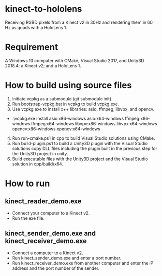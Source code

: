 # kinect-to-hololens
Receiving RGBD pixels from a Kinect v2 in 30Hz and rendering them in 60 Hz as quads with a HoloLens 1.

# Requirement
A Windows 10 computer with CMake, Visual Studio 2017, and Unity3D 2018.4; a Kinect v2; and a HoloLens 1.

# How to build using source files
1. Initiate vcpkg as a submodule (git submodule init).
2. Run bootstrap-vcpkg.bat in vcpkg to build vcpkg.exe.
3. Use vcpkg.exe to install c++ libraries: asio, ffmpeg, libvpx, and opencv.
- .\vcpkg.exe install asio:x86-windows asio:x64-windows ffmpeg:x86-windows ffmpeg:x64-windows libvpx:x86-windows libvpx:x64-windows opencv:x86-windows opencv:x64-windows
4. Run run-cmake.ps1 in cpp to build Visual Studio solutions using CMake.
5. Run build-plugin.ps1 to build a Unity3D plugin with the Visual Studio solutions copy DLL files including the plugin built in the previous step for the Unity3D project in unity.
6. Build executable files with the Unity3D project and the Visual Studio solution in cpp/build/x64.

# How to run
## kinect_reader_demo.exe
- Connect your computer to a Kinect v2.
- Run the exe file.

## kinect_sender_demo.exe and kinect_receiver_demo.exe
- Connect a computer to a Kinect v2.
- Run kinect_sender_demo.exe and enter a port number.
- Run kinect_receiver_demo.exe from another computer and enter the IP address and the port number of the sender.
